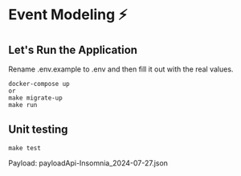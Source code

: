 # Event Modeling ⚡️

## Let's Run the Application 

Rename .env.example to .env and then fill it out with the real values.

```
docker-compose up
or
make migrate-up
make run
```
## Unit testing
```
make test
```

Payload: payloadApi-Insomnia_2024-07-27.json